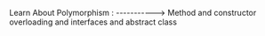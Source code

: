 Learn About Polymorphism : -----------> Method and constructor overloading 
and interfaces and abstract class
